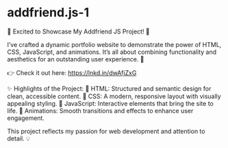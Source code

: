# addfriend.js-1

🌟 Excited to Showcase My Addfriend JS Project! 🌟

I’ve crafted a dynamic portfolio website to demonstrate the power of HTML, CSS, JavaScript, and animations. It’s all about combining functionality and aesthetics for an outstanding user experience. 🚀

👉 Check it out here: https://lnkd.in/dwAfjZxG

✨ Highlights of the Project:
🔹 HTML: Structured and semantic design for clean, accessible content.
🔹 CSS: A modern, responsive layout with visually appealing styling.
🔹 JavaScript: Interactive elements that bring the site to life.
🔹 Animations: Smooth transitions and effects to enhance user engagement.

This project reflects my passion for web development and attention to detail. 💡
